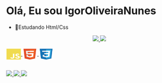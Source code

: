 # Olá, Eu sou IgorOliveiraNunes
- 👋Estudando Html/Css  <br>


<div align="center">
  <a href="https://github.com/IgorOliveiraNunes">
  <img height="180em" src="https://github-readme-stats.vercel.app/api?username=IgorOliveiraNunes&show_icons=true&theme=tokyonight&include_all_commits=true&count_private=true"/>
  <img height="180em" src="https://github-readme-stats.vercel.app/api/top-langs/?username=IgorOliveiraNunes&layout=compact&langs_count=7&theme=tokyonight"/>
</div>
<div style="display: inline_block"><br>
  <img align="center" alt="IgorJs" height="30" width="40"
src="https://raw.githubusercontent.com/devicons/devicon/master/icons/javascript/javascript-plain.svg">
   <img align="center" alt="Igor-HTML" height="30" width="40" src="https://raw.githubusercontent.com/devicons/devicon/master/icons/html5/html5-original.svg">
    <img align="center" alt="Igor-CSS" height="30" width="40" src="https://raw.githubusercontent.com/devicons/devicon/master/icons/css3/css3-original.svg">
      </div>

  ##
  
   <div> 
      <a href="https://instagram.com/igor_oliveir9" target="_blank">
        <img src="https://img.shields.io/badge/-Instagram-%23E4405F?style=for-the-badge&logo=instagram&logoColor=white" target="_blank">
      </a> 
      <a href=mailto:"igor3008@gmail.com?">
                 <img src="https://img.shields.io/badge/-Gmail-%23333?style=for-the-badge&logo=gmail&logoColor=white" target="_blank">
      </a>
      <a href="https://www.linkedin.com/in/igor-oliveira-82b0b4228" target="_blank">
        <img src="https://img.shields.io/badge/-LinkedIn-%230077B5?style=for-the-badge&logo=linkedin&logoColor=white" target="_blank">
      </a> 
  </div>

